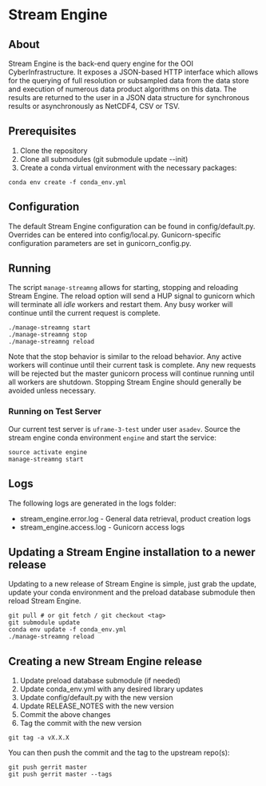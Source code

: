 # Stream Engine

## About

Stream Engine is the back-end query engine for the OOI CyberInfrastructure.
It exposes a JSON-based HTTP interface which allows for the querying of
full resolution or subsampled data from the data store and execution of
numerous data product algorithms on this data. The results are returned
to the user in a JSON data structure for synchronous results or
asynchronously as NetCDF4, CSV or TSV.

## Prerequisites

1. Clone the repository
2. Clone all submodules (git submodule update --init)
3. Create a conda virtual environment with the necessary packages:

```shell
conda env create -f conda_env.yml
```

## Configuration

The default Stream Engine configuration can be found in config/default.py.
Overrides can be entered into config/local.py. Gunicorn-specific
configuration parameters are set in gunicorn_config.py.

## Running

The script `manage-streamng` allows for starting, stopping and reloading
Stream Engine. The reload option will send a HUP signal to gunicorn which
will terminate all *idle* workers and restart them. Any busy worker will
 continue until the current request is complete.

```shell
./manage-streamng start
./manage-streamng stop
./manage-streamng reload
```

Note that the stop behavior is similar to the reload behavior. Any active
workers will continue until their current task is complete. Any new
requests will be rejected but the master gunicorn process will continue
running until all workers are shutdown. Stopping Stream Engine should
generally be avoided unless necessary.

### Running on Test Server

Our current test server is `uframe-3-test` under user `asadev`. Source the 
stream engine conda environment `engine` and start the service:

```shell
source activate engine
manage-streamng start
```

## Logs

The following logs are generated in the logs folder:

* stream_engine.error.log - General data retrieval, product creation logs
* stream_engine.access.log - Gunicorn access logs

## Updating a Stream Engine installation to a newer release

Updating to a new release of Stream Engine is simple, just grab the update,
update your conda environment and the preload database submodule then
reload Stream Engine.

```shell
git pull # or git fetch / git checkout <tag>
git submodule update
conda env update -f conda_env.yml
./manage-streamng reload
```


## Creating a new Stream Engine release

1. Update preload database submodule (if needed)
2. Update conda_env.yml with any desired library updates
3. Update config/default.py with the new version
4. Update RELEASE_NOTES with the new version
5. Commit the above changes
6. Tag the commit with the new version

```shell
git tag -a vX.X.X
```

You can then push the commit and the tag to the upstream repo(s):

```shell
git push gerrit master
git push gerrit master --tags
```
